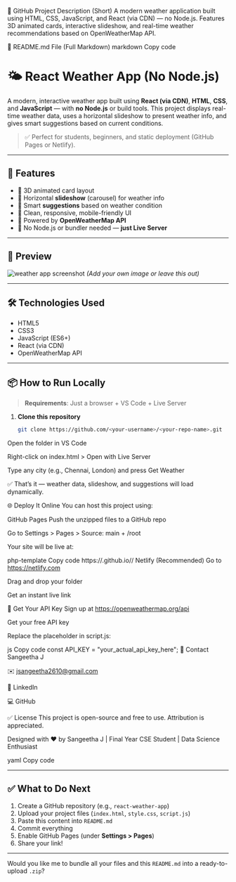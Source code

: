 📌 GitHub Project Description (Short)
A modern weather application built using HTML, CSS, JavaScript, and React (via CDN) — no Node.js. Features 3D animated cards, interactive slideshow, and real-time weather recommendations based on OpenWeatherMap API.

📄 README.md File (Full Markdown)
markdown
Copy code
# 🌤️ React Weather App (No Node.js)

A modern, interactive weather app built using **React (via CDN)**, **HTML**, **CSS**, and **JavaScript** — with **no Node.js** or build tools. This project displays real-time weather data, uses a horizontal slideshow to present weather info, and gives smart suggestions based on current conditions.

> ✅ Perfect for students, beginners, and static deployment (GitHub Pages or Netlify).

---

## 🚀 Features

- 🔹 3D animated card layout
- 🔹 Horizontal **slideshow** (carousel) for weather info
- 🔹 Smart **suggestions** based on weather condition
- 🔹 Clean, responsive, mobile-friendly UI
- 🔹 Powered by **OpenWeatherMap API**
- 🔹 No Node.js or bundler needed — **just Live Server**

---

## 📸 Preview

![weather app screenshot](preview.png) *(Add your own image or leave this out)*

---

## 🛠️ Technologies Used

- HTML5
- CSS3
- JavaScript (ES6+)
- React (via CDN)
- OpenWeatherMap API

---

## 📦 How to Run Locally

> **Requirements**: Just a browser + VS Code + Live Server

1. **Clone this repository**
   ```bash
   git clone https://github.com/<your-username>/<your-repo-name>.git
Open the folder in VS Code

Right-click on index.html > Open with Live Server

Type any city (e.g., Chennai, London) and press Get Weather

✅ That’s it — weather data, slideshow, and suggestions will load dynamically.

🌐 Deploy It Online
You can host this project using:

GitHub Pages
Push the unzipped files to a GitHub repo

Go to Settings > Pages > Source: main + /root

Your site will be live at:

php-template
Copy code
https://<your-username>.github.io/<repo-name>/
Netlify (Recommended)
Go to https://netlify.com

Drag and drop your folder

Get an instant live link

🔐 Get Your API Key
Sign up at https://openweathermap.org/api

Get your free API key

Replace the placeholder in script.js:

js
Copy code
const API_KEY = "your_actual_api_key_here";
📧 Contact
Sangeetha J

✉️ jsangeetha2610@gmail.com

🔗 LinkedIn

💻 GitHub

✅ License
This project is open-source and free to use. Attribution is appreciated.

Designed with ❤️ by Sangeetha J | Final Year CSE Student | Data Science Enthusiast

yaml
Copy code

---

## ✅ What to Do Next

1. Create a GitHub repository (e.g., `react-weather-app`)
2. Upload your project files (`index.html`, `style.css`, `script.js`)
3. Paste this content into `README.md`
4. Commit everything
5. Enable GitHub Pages (under **Settings > Pages**)
6. Share your link!

---

Would you like me to bundle all your files and this `README.md` into a ready-to-upload `.zip`?






